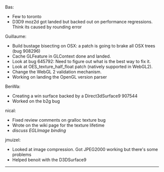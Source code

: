 Bas:
* Few to toronto
* D3D9 moz2d got landed but backed out on performance regressions. Think its caused by rounding error

Guillaume:
* Build bustage bisecting on OSX: a patch is going to brake all OSX trees (bug 908296)
* Cache GLFeature in GLContext done and landed.
* Look at bug 645792: Need to figure out what is the best way to fix it.
* Look at OES_texture_half_float patch (natively supported in WebGL2).
* Change the WebGL 2 validation mechanism.
* Working on landing the OpenGL version parser

BenWa:
* Creating a win surface backed by a Direct3dSurface9 907544
* Worked on the b2g bug

nical:
* Fixed review comments on gralloc texture bug
* Wrote on the wiki page for the texture lifetime
* *discuss EGLImage binding*

jmuizel:
* Looked at image compression. Got JPEG2000 working but there's some problems
* Helped benoit with the D3DSurface9

________________


